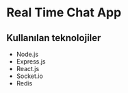 # Real Time Chat App
## Kullanılan teknolojiler
- Node.js
- Express.js
- React.js
- Socket.io
- Redis